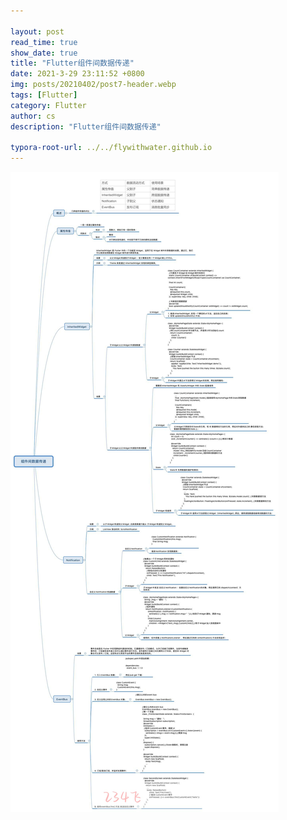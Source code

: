 ```yaml
---

layout: post
read_time: true
show_date: true
title: "Flutter组件间数据传递"
date: 2021-3-29 23:11:52 +0800
img: posts/20210402/post7-header.webp
tags: [Flutter]
category: Flutter
author: cs
description: "Flutter组件间数据传递"

typora-root-url: ../../flywithwater.github.io
---
```


![5-组件间数据传递](/assets/img/posts/Flutter/5-组件间数据传递.jpg)



